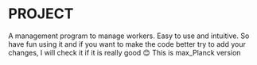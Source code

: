 # PROJECT
A management program to manage workers. Easy to use and intuitive. So have fun using it and if you want to make the code better try to add your changes, I will check it if it is really good 😊 
This is max_Planck version 

